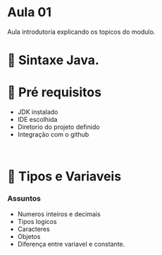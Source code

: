 # Aula 01
<P>Aula introdutoria explicando os topicos do modulo. 

# 📓 Sintaxe Java.

# 🔗 Pré requisitos

* JDK instalado
* IDE escolhida
* Diretorio do projeto definido
* Integração com o github


<br>

# 📌 Tipos e Variaveis

<h3>Assuntos </h3> 


* Numeros inteiros e decimais
* Tipos logicos 
* Caracteres 
* Objetos
* Diferença entre variavel e constante.
</P>